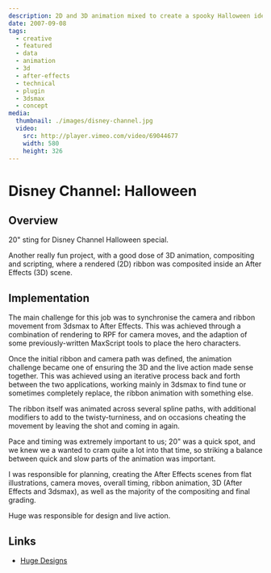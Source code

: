 ```yaml
---
description: 2D and 3D animation mixed to create a spooky Halloween ident
date: 2007-09-08
tags:
  - creative
  - featured
  - data
  - animation
  - 3d
  - after-effects
  - technical
  - plugin
  - 3dsmax
  - concept
media:
  thumbnail: ./images/disney-channel.jpg
  video:
    src: http://player.vimeo.com/video/69044677
    width: 580
    height: 326
---
```


# Disney Channel: Halloween

## Overview

20" sting for Disney Channel Halloween special.

Another really fun project, with a good dose of 3D animation, compositing and scripting, where a rendered (2D) ribbon was composited inside an After Effects (3D) scene.

## Implementation

The main challenge for this job was to synchronise the camera and ribbon movement from 3dsmax to After Effects. This was achieved through a combination of rendering to RPF for camera moves, and the adaption of some previously-written MaxScript tools to place the hero characters.

Once the initial ribbon and camera path was defined, the animation challenge became one of ensuring the 3D and the live action made sense together. This was achieved using an iterative process back and forth between the two applications, working mainly in 3dsmax to find tune or sometimes completely replace, the ribbon animation with something else.

The ribbon itself was animated across several spline paths, with additional modifiers to add to the twisty-turniness, and on occasions cheating the movement by leaving the shot and coming in again.

Pace and timing was extremely important to us; 20" was a quick spot, and we knew we a wanted to cram quite a lot into that time, so striking a balance between quick and slow parts of the animation was important.

I was responsible for planning, creating the After Effects scenes from flat illustrations, camera moves, overall timing, ribbon animation, 3D (After Effects and 3dsmax), as well as the majority of the compositing and final grading.

Huge was responsible for design and live action.

## Links

- [Huge Designs](www.hugedesigns.co.uk)
